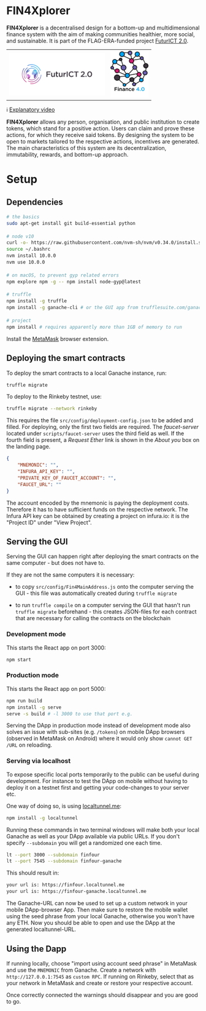# FIN4Xplorer

**FIN4Xplorer** is a decentralised design for a bottom-up and multidimensional finance system with the aim of making communities healthier, more social, and sustainable. It is part of the FLAG-ERA-funded project [FuturICT 2.0](https://futurict2.eu/).

<table border="0"><tr><td>
<a href="https://futurict2.eu/"><img src="public/project-logos/FuturICT2_logo_on_white.png" width="250" ></a></td>
<td>
<img src="public/project-logos/Fin4_logo_on_white.jpg" width="100">
</td></tr></table>

ℹ️ [Explanatory video](http://www.youtube.com/watch?v=oNlKdHjvExo)

**FIN4Xplorer** allows any person, organisation, and public institution to create tokens, which stand for a positive action. Users can claim and prove these actions, for which they receive said tokens. By designing the system to be open to markets tailored to the respective actions, incentives are generated. The main characteristics of this system are its decentralization, immutability, rewards, and bottom-up approach.

# Setup

## Dependencies

```sh
# the basics
sudo apt-get install git build-essential python

# node v10
curl -o- https://raw.githubusercontent.com/nvm-sh/nvm/v0.34.0/install.sh | bash
source ~/.bashrc
nvm install 10.0.0
nvm use 10.0.0

# on macOS, to prevent gyp related errors
npm explore npm -g -- npm install node-gyp@latest

# truffle
npm install -g truffle
npm install -g ganache-cli # or the GUI app from trufflesuite.com/ganache

# project
npm install # requires apparently more than 1GB of memory to run
```

Install the [MetaMask](https://metamask.io/) browser extension.

## Deploying the smart contracts

To deploy the smart contracts to a local Ganache instance, run:
```sh
truffle migrate
```

To deploy to the Rinkeby testnet, use:

```sh
truffle migrate --network rinkeby
```

This requires the file `src/config/deployment-config.json` to be added and filled. For deploying, only the first two fields are required. The *faucet-server* located under `scripts/faucet-server` uses the third field as well. If the fourth field is present, a *Request Ether* link is shown in the *About you* box on the landing page.
```json
{
    "MNEMONIC": "",
    "INFURA_API_KEY": "",
    "PRIVATE_KEY_OF_FAUCET_ACCOUNT": "",
    "FAUCET_URL": ""
}
```
The account encoded by the mnemonic is paying the deployment costs. Therefore it has to have sufficient funds on the respective network. The Infura API key can be obtained by creating a project on infura.io: it is the "Project ID" under "View Project".

## Serving the GUI

Serving the GUI can happen right after deploying the smart contracts on the same computer - but does not have to.

If they are not the same computers it is necessary:

- to copy `src/config/Fin4MainAddress.js` onto the computer serving the GUI - this file was automatically created during `truffle migrate`

- to run `truffle compile` on a computer serving the GUI that hasn't run `truffle migrate` beforehand - this creates JSON-files for each contract that are necessary for calling the contracts on the blockchain

### Development mode

This starts the React app on port 3000:

```sh
npm start
```

### Production mode

This starts the React app on port 5000:

```sh
npm run build
npm install -g serve
serve -s build # -l 3000 to use that port e.g.
```

Serving the DApp in production mode instead of development mode also solves an issue with sub-sites (e.g. `/tokens`) on mobile DApp browsers (observed in MetaMask on Android) where it would only show `cannot GET /URL` on reloading.

### Serving via localhost

To expose specific local ports temporarily to the public can be useful during development. For instance to test the DApp on mobile without having to deploy it on a testnet first and getting your code-changes to your server etc.

One way of doing so, is using [localtunnel.me](https://localtunnel.me/):

```sh
npm install -g localtunnel
```

Running these commands in two terminal windows will make both your local Ganache as well as your DApp available via public URLs. If you don't specify `--subdomain` you will get a randomized one each time.

```sh
lt --port 3000 --subdomain finfour
lt --port 7545 --subdomain finfour-ganache
```

This should result in:

```sh
your url is: https://finfour.localtunnel.me
your url is: https://finfour-ganache.localtunnel.me
```

The Ganache-URL can now be used to set up a custom network in your mobile DApp-browser App. Then make sure to restore the mobile wallet using the seed phrase from your local Ganache, otherwise you won't have any ETH. Now you should be able to open and use the DApp at the generated localtunnel-URL.

## Using the Dapp

If running locally, choose "import using account seed phrase" in MetaMask and use the `MNEMONIC` from Ganache. Create a network with `http://127.0.0.1:7545` as `custom RPC`. If running on Rinkeby, select that as your network in MetaMask and create or restore your respective account.

Once correctly connected the warnings should disappear and you are good to go.
